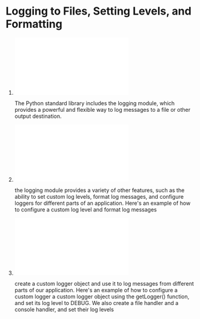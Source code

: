 # Logging to Files, Setting Levels, and Formatting

1. ![log-message for different level](log-message.py)

    The Python standard library includes the logging module, which provides a powerful and flexible way to log messages to a file or other output destination.

2. ![log-with features of format](log-formating.py)

     the logging module provides a variety of other features, such as the ability to set custom log levels, format log messages, and configure loggers for different parts of an application. Here's an example of how to configure a custom log level and format log messages

3. ![custom log for different past of app](custom-log.py)

      create a custom logger object and use it to log messages from different parts of our application. Here's an example of how to configure a custom logger
      a custom logger object using the getLogger() function, and set its log level to DEBUG. We also create a file handler and a console handler, and set their log levels